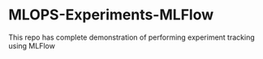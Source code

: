 # MLOPS-Experiments-MLFlow
This repo has complete demonstration of performing experiment tracking using MLFlow
